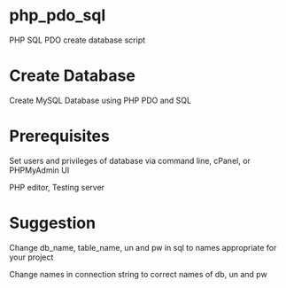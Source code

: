 # php_pdo_sql

PHP SQL PDO create database script

# Create Database

Create MySQL Database using PHP PDO and SQL

# Prerequisites

Set users and privileges of database via command line, cPanel, or PHPMyAdmin UI

PHP editor, Testing server

# Suggestion 

Change db_name, table_name, un and pw in sql to names appropriate for your project

Change names in connection string to correct names of db, un and pw





